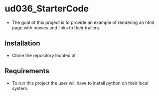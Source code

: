 # ud036_StarterCode
*  The goal of this project is to provide an example of rendering an html page with movies and links to their trailers

## Installation
* Clone the repository located at

## Requirements
* To run this project the user will have to install python on their local system.
